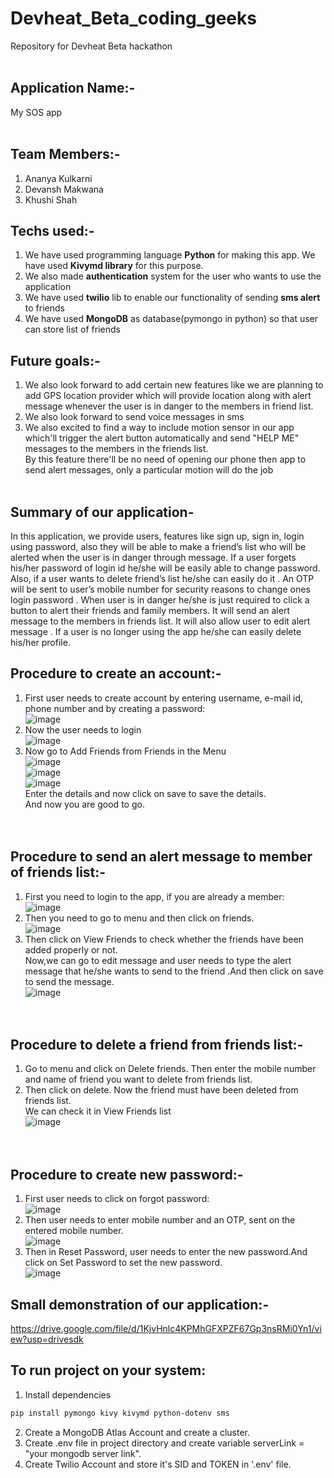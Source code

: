 # Devheat_Beta_coding_geeks
Repository for Devheat Beta hackathon</br>
</br>
## Application Name:-</br>
My SOS app</br></br>
## Team Members:-</br>
1. Ananya Kulkarni
2. Devansh Makwana
3. Khushi Shah

## Techs used:-</br>
1. We have used programming language <b>Python</b> for making this app. We have used <b>Kivymd library</b> for this purpose.</br>
2. We also made <b>authentication</b> system for the user who wants to use the application </br>
3. We have used <b>twilio</b> lib to enable our functionality of sending <b>sms alert</b> to friends</br>
4. We have used <b>MongoDB</b> as database(pymongo in python) so that user can store list of friends</br>


## Future goals:-</br>
1. We also look forward to add certain new features like we are planning to add GPS location provider which will provide location along with  alert message whenever the user is in danger to the members in friend list.</br>
2. We also look forward to send voice messages in sms</br>
3. We also excited to find a way to include motion sensor in our app which'll trigger the alert button automatically and send "HELP ME" messages to the members in the friends list.</br>
By this feature there'll be no need of opening our phone then app to send alert messages, only a particular motion will do the job</br></br>

## Summary of our application-</br>
In this application, we provide users, features like sign up, sign in, login using password, also they will be able to make a friend’s list  who will be alerted when the user is in danger through message. If a user forgets his/her password of login id he/she will be easily able to change password. Also, if a user wants to delete friend’s list he/she can easily do it .  An OTP will be sent to  user’s mobile number for security reasons to change ones login password . When user is in danger he/she is just required to click a button to alert their friends and family members. It will send an alert message to the members in friends list. It will also allow user to edit alert message . If a user is no longer using the app he/she can easily delete his/her profile.  </br>

## Procedure to create an account:-</br>
1.	First user needs to create account by entering username, e-mail id, phone number and by creating a password:</br>
	![image](https://user-images.githubusercontent.com/107758523/175778591-c3c005c2-edc9-49c2-8604-088c9c0d256a.png)</br>
2.	Now the user needs to login</br>
![image](https://user-images.githubusercontent.com/107758523/175778769-fbbb9b8e-7ae7-4140-b7e9-d7b6607556da.png)</br>
3.	Now go to Add Friends from Friends in the  Menu</br>
![image](https://user-images.githubusercontent.com/107758523/175778676-a90f4431-e695-475f-9d92-82bdacbd282f.png)</br>
![image](https://user-images.githubusercontent.com/107758523/175778705-03403ca6-e42c-4a9b-9e3c-0c6e52f26f39.png)</br>
![image](https://user-images.githubusercontent.com/107758523/175778723-1e6be60d-8397-46e3-951f-001d7063b755.png)</br>
Enter the details and now click on save to save the details.</br>
And now you are good to go.</br></br></br>


## Procedure to send an alert message to member of friends list:-</br>
1.	First you need to login to the app, if you are already a member:</br>
![image](https://user-images.githubusercontent.com/107758523/175778769-fbbb9b8e-7ae7-4140-b7e9-d7b6607556da.png)</br>
2.	Then you need to go to menu and then click on friends.</br>
![image](https://user-images.githubusercontent.com/107758523/175778787-ae0d52ab-f0bc-4748-840d-0da1daf26de5.png)</br>
3.	Then click on View Friends to check whether the friends have been added properly or not.<br> Now,we can go to edit message and user needs to type the alert message that he/she wants to send to the friend .And then click on save to send the message.</br>
![image](https://user-images.githubusercontent.com/107758523/175778821-da5dbb21-0ab9-4289-84c0-5767df64d3aa.png)</br></br></br>

## Procedure to delete a friend from friends list:-</br>
1.	Go to menu and click on Delete friends. Then enter the mobile number and name of friend you want to delete from friends list.</br>
2.	Then click on delete. Now the friend must have been deleted from friends list.</br>
We can check it in View Friends list</br>
![image](https://user-images.githubusercontent.com/107758523/175778869-bf126c5a-36b2-41f4-b2cf-4ec13f6383dd.png)</br></br></br>

## Procedure to create new password:-</br>
1.	First user needs to click on forgot password: </br>
![image](https://user-images.githubusercontent.com/107758523/175778906-bbc65aec-02bd-4928-acc5-22c369fb469a.png)</br>
2.	Then user needs to enter mobile number and an OTP, sent on the entered mobile number.</br>
![image](https://user-images.githubusercontent.com/107758523/175778925-2c1bf6f3-6de1-439a-a508-527edb354eb0.png)</br>
3.	Then in Reset Password, user needs to enter the new password.And click on Set Password to set the new password.</br>
![image](https://user-images.githubusercontent.com/107758523/175778948-a50a12bd-200a-4747-90fc-7b63f52b74e8.png)</br>

## Small demonstration of our application:-</br>
  https://drive.google.com/file/d/1KjvHnlc4KPMhGFXPZF67Gp3nsRMi0Yn1/view?usp=drivesdk

 ## To run project on your system:
 1. Install dependencies
 ```bash
pip install pymongo kivy kivymd python-dotenv sms
```
 2. Create a MongoDB Atlas Account and create a cluster.
 3. Create .env file in project directory and create variable serverLink = "your mongodb server link".
 4. Create Twilio Account and store it's SID and TOKEN in '.env' file.
